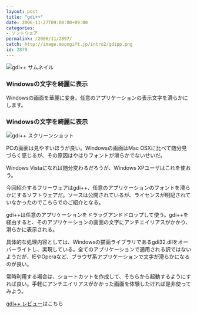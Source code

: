 ```yaml
---
layout: post
title: "gdi++"
date: 2006-11-27T09:00:00+09:00
categories:
- ソフトウェア
permalink: /2006/11/2897/
catch: http://image.moongift.jp/intro2/gdipp.png
id: 2879
---
```

 ![gdi++ サムネイル](http://image.moongift.jp/intro2/gdipp.t.png "gdi++ サムネイル")
  

### Windowsの文字を綺麗に表示
  
Windowsの画面を華麗に変身。任意のアプリケーションの表示文字を滑らかにします。  
<!--more-->  

### Windowsの文字を綺麗に表示
  

![gdi++ スクリーンショット](http://image.moongift.jp/intro2/gdipp.png "gdi++ スクリーンショット")

  

PCの画面は見やすいほうが良い。Windowsの画面はMac OSXに比べて随分見づらく感じるが、その原因はやはりフォントが滑らかでないせいだ。

  

Windows Vistaになれば随分変わるだろうが、Windows XPユーザはこれを使おう。

  

今回紹介するフリーウェアはgdi++、任意のアプリケーションのフォントを滑らかにするソフトウェアだ。ソースは公開されているが、ライセンスが明記されていなかったのでこちらでのご紹介となる。

  

gdi++は任意のアプリケーションをドラッグアンドドロップして使う。gdi++を経由すると、そのアプリケーションの画面の文字にアンチエイリアスがかかり、滑らかに表示される。

  

具体的な処理内容としては、Windowsの描画ライブラリであるgdi32.dllをオーバーライトし、実現している。全てのアプリケーションで適用される訳ではないようだが、IEやOperaなど、ブラウザ系アプリケーションで文字が滑らかになるのが良い。

  

常時利用する場合は、ショートカットを作成して、そちらから起動するようにすれば良い。手軽にアンチエイリアスがかかった画面を体験したければ是非使ってみよう。

  

[gdi++ レビュー](http://fw.moongift.jp/review/i-2898.html)はこちら

